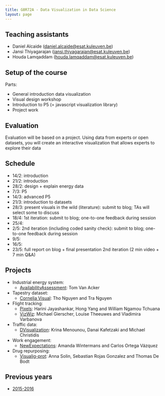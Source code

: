 ```yaml
---
title: G0R72A - Data Visualization in Data Science
layout: page
---
```

## Teaching assistants
* Daniel Alcaide (daniel.alcaide@esat.kuleuven.be)
* Jansi Thiyagarajan (jansi.thiyagarajan@esat.kuleuven.be)
* Houda Lamqaddam (houda.lamqaddam@esat.kuleuven.be)

## Setup of the course
Parts:

* General introduction data visualization
* Visual design workshop
* Introduction to P5 (= javascript visualization library)
* Project work

## Evaluation

Evaluation will be based on a project. Using data from experts or open datasets, you will create an interactive visualization that allows experts to explore their data

## Schedule

* 14/2: introduction
* 21/2: introduction
* 28/2: design + explain energy data
* 7/3: P5
* 14/3: advanced P5
* 21/3: introduction to datasets
* 28/3: present visuals in the wild (literature): submit to blog; TAs will select some to discuss
* 18/4: 1st iteration: submit to blog; one-to-one feedback during session
* 25/4: 
* 2/5: 2nd iteration (including coded sanity check): submit to blog; one-to-one feedback during session
* 9/5: 
* 16/5: 
* 23/5: full report on blog + final presentation 2nd iteration (2 min video + 7 min Q&A)

## Projects

* Industrial energy system:
  * [AvailabilityAssessment](https://availabilityassessment.wordpress.com/): Tom Van Acker
* Tapestry dataset:
  * [Cornelia Visual](https://corneliavisual.wordpress.com/): Tho Nguyen and Tra Nguyen
* Flight tracking:
  * [Pixels](http://visualsfordata.wordpress.com/): Harini Jayashankar, Hong Yang and William Ngamou Tchuana
  * [VizWiz](https://vizwizblog.wordpress.com/): Michael Gierscher, Louise Theeuwes and Vladimira Varbanova
* Traffic data:
  * [DVisualization](https://dvisualization.wordpress.com/): Krina Menounou, Danai Kafetzaki and Michael Christidis
* Work engagement:
  * [NewExpectations](http://newexpectationsdatavisualization.blogspot.be/): Amanda Wintermans and Carlos Ortega Vázquez
* Drug repurposing:
  * [Visualig-prot](https://visualigprot.wordpress.com/): Anna Solin, Sebastian Rojas Gonzalez and Thomas De Bodt

## Previous years

* [2015-2016]({{site.baseurl}}/teaching/g0w36a/2015/)